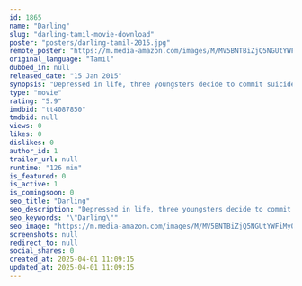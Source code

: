 ```yaml
---
id: 1865
name: "Darling"
slug: "darling-tamil-movie-download"
poster: "posters/darling-tamil-2015.jpg"
remote_poster: "https://m.media-amazon.com/images/M/MV5BNTBiZjQ5NGUtYWFiMy00M2FmLTk1ZWYtMWVjNDZhNjc2NTc5XkEyXkFqcGdeQXVyMTEzNzg0Mjkx._V1_SX300.jpg"
original_language: "Tamil"
dubbed_in: null
released_date: "15 Jan 2015"
synopsis: "Depressed in life, three youngsters decide to commit suicide and go to a beach house to do it, not realizing that the place is haunted by a ghost."
type: "movie"
rating: "5.9"
imdbid: "tt4087850"
tmdbid: null
views: 0
likes: 0
dislikes: 0
author_id: 1
trailer_url: null
runtime: "126 min"
is_featured: 0
is_active: 1
is_comingsoon: 0
seo_title: "Darling"
seo_description: "Depressed in life, three youngsters decide to commit suicide and go to a beach house to do it, not realizing that the place is haunted by a ghost."
seo_keywords: "\"Darling\""
seo_image: "https://m.media-amazon.com/images/M/MV5BNTBiZjQ5NGUtYWFiMy00M2FmLTk1ZWYtMWVjNDZhNjc2NTc5XkEyXkFqcGdeQXVyMTEzNzg0Mjkx._V1_SX300.jpg"
screenshots: null
redirect_to: null
social_shares: 0
created_at: 2025-04-01 11:09:15
updated_at: 2025-04-01 11:09:15
---
```


